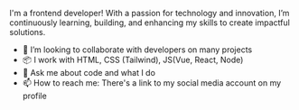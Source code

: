 I'm a frontend developer! With a passion for technology and innovation, I’m continuously learning, building, and enhancing my skills to create impactful solutions.
- 💞️ I’m looking to collaborate with developers on many projects
- 📦 I work with HTML, CSS (Tailwind), JS(Vue, React, Node)
- 💬 Ask me about code and what I do
- 📫 How to reach me: There's a link to my social media account on my profile

<!---
Emann-script/Emann-script is a ✨ special ✨ repository because its `README.md` (this file) appears on your GitHub profile.
You can click the Preview link to take a look at your changes.
--->
